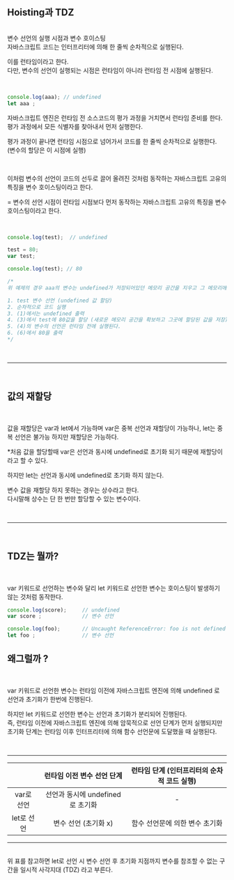 ## Hoisting과 TDZ

</br>
변수 선언의 실행 시점과 변수 호이스팅

</br>
자바스크립트 코드는 인터프리터에 의해 한 줄씩 순차적으로 실행된다.
 
 이를 런타임이라고 한다.  
다만, 변수의 선언이 실행되는 시점은 런타임이 아니라 런타임 전 시점에 실행된다.

</br>

```js
console.log(aaa); // undefined
let aaa ;
```

자바스크립트 엔진은 런타임 전 소스코드의 평가 과정을 거치면서 런타임 준비를 한다.
평가 과정에서 모든 식별자를 찾아내서 먼저 실행한다.  

평가 과정이 끝나면 런타임 시점으로 넘어가서 코드를 한 줄씩 순차적으로 실행한다.  
(변수의 할당은 이 시점에 실행)

</br>

이처럼 변수의 선언이 코드의 선두로 끌어 올려진 것처럼 동작하는 자바스크립트 고유의 특징을
변수 호이스팅이라고 한다.

= 변수의 선언 시점이 런타임 시점보다 먼저 동작하는 자바스크립트 고유의 특징을 변수 호이스팅이라고 한다.

</br>


```js
console.log(test);  // undefined

test = 80;
var test;

console.log(test); // 80

/* 
위 예제의 경우 aaa의 변수는 undefined가 저장되어있던 메모리 공간을 지우고 그 메모리에 80을 저장하는게 아니다.

1. test 변수 선언 (undefined 값 할당)
2. 순차적으로 코드 실행
3. (1)에서는 undefined 출력
4. (3)에서 test에 80값을 할당 (새로운 메모리 공간을 확보하고 그곳에 할당된 값을 저장)
5. (4)의 변수의 선언은 런타임 전에 실행된다. 
6. (6)에서 80을 출력
*/
```

<br>

***

<br>

## 값의 재할당

<br>

값을 재할당은 var과 let에서 가능하며
var은 중복 선언과 재할당이 가능하나, let는 중복 선언은 불가능 하지만 재할당은 가능하다.

*처음 값을 할당할때 var은 선언과 동시에 undefined로 초기화 되기 때문에 재할당이라고 할 수 있다.

 하지만 let는 선언과 동시에 undefined로 초기화 하지 않는다.

변수 값을 재할당 하지 못하는 경우는 상수라고 한다.  
다시말해 상수는 단 한 번만 할당할 수 있는 변수이다.

<br>

***

<br>

## TDZ는 뭘까?

<br>

var 키워드로 선언하는 변수와 달리 let 키워드로 선언한 변수는 호이스팅이 발생하기 않는 것처럼 동작한다.
<br>

```js
console.log(score); 	// undefined
var score ; 			// 변수 선언

console.log(foo);		// Uncaught ReferenceError: foo is not defined
let foo ;				// 변수 선언

```
## 왜그럴까 ?

<br>

var 키워드로 선언한 변수는 런타임 이전에 자바스크립트 엔진에 의해 undefined 로
선언과 초기화가 한번에 진행된다.

하지만 let 키워드로 선언한 변수는 선언과 초기화가 분리되어 진행된다.  
즉, 런타임 이전에 자바스크립트 엔진에 의해 암묵적으로 선언 단계가 먼저 실행되지만
초기화 단계는 런타임 이후 인터프리터에 의해 함수 선언문에 도달했을 때 실행된다.

<br>

***

||런타임 이전 변수 선언 단계|런타임 단계 (인터프리터의 순차적 코드 실행)|
|:---:|:---:|:---:|
|var로 선언|선언과 동시에 undefined로 초기화|-|
|let로 선언|변수 선언 (초기화 x)|함수 선언문에 의한 변수 초기화|

***
<br>
위 표를 참고하면 let로 선언 시 변수 선언 후 초기화 지점까지 변수를 참조할 수 없는 구간을 일시적 사각지대 (TDZ) 라고 부른다.

